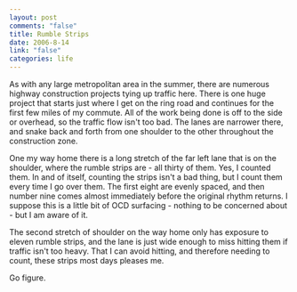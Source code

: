 ```yaml
--- 
layout: post
comments: "false"
title: Rumble Strips
date: 2006-8-14
link: "false"
categories: life
---
```

As with any large metropolitan area in the summer, there are numerous highway construction projects tying up traffic here. There is one huge project that starts just where I get on the ring road and continues for the first few miles of my commute. All of the work being done is off to the side or overhead, so the traffic flow isn't too bad. The lanes are narrower there, and snake back and forth from one shoulder to the other throughout the construction zone.

One my way home there is a long stretch of the far left lane that is on the shoulder, where the rumble strips are - all thirty of them. Yes, I counted them. In and of itself, counting the strips isn't a bad thing, but I count them every time I go over them. The first eight are evenly spaced, and then number nine comes almost immediately before the original rhythm returns. I suppose this is a little bit of OCD surfacing - nothing to be concerned about - but I am aware of it.

The second stretch of shoulder on the way home only has exposure to eleven rumble strips, and the lane is just wide enough to miss hitting them if traffic isn't too heavy. That I can avoid hitting, and therefore needing to count, these strips most days pleases me.

Go figure.
